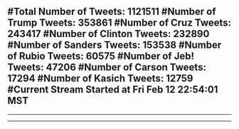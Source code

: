 #Total Number of Tweets: 1121511 
#Number of Trump Tweets: 353861
#Number of Cruz Tweets: 243417
#Number of Clinton Tweets: 232890
#Number of Sanders Tweets: 153538
#Number of Rubio Tweets: 60575
#Number of Jeb! Tweets: 47206
#Number of Carson Tweets: 17294
#Number of Kasich Tweets: 12759
#Current Stream Started at Fri Feb 12 22:54:01 MST
---
---
---
